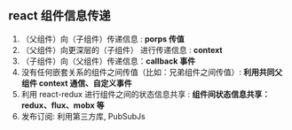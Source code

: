 ## react 组件信息传递

1. （父组件）向（子组件）传递信息 : **porps 传值**
2. （父组件）向更深层的（子组件） 进行传递信息 : **context**
3. （子组件）向（父组件）传递信息：**callback 事件**
4. 没有任何嵌套关系的组件之间传值（比如：兄弟组件之间传值）: **利用共同父组件 context 通信、自定义事件**
5. 利用 react-redux 进行组件之间的状态信息共享 : **组件间状态信息共享：redux、flux、mobx 等**
6. 发布订阅: 利用第三方库, PubSubJs
